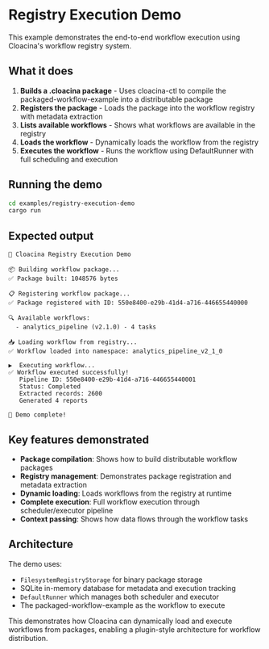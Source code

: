 # Registry Execution Demo

This example demonstrates the end-to-end workflow execution using Cloacina's workflow registry system.

## What it does

1. **Builds a .cloacina package** - Uses cloacina-ctl to compile the packaged-workflow-example into a distributable package
2. **Registers the package** - Loads the package into the workflow registry with metadata extraction
3. **Lists available workflows** - Shows what workflows are available in the registry
4. **Loads the workflow** - Dynamically loads the workflow from the registry
5. **Executes the workflow** - Runs the workflow using DefaultRunner with full scheduling and execution

## Running the demo

```bash
cd examples/registry-execution-demo
cargo run
```

## Expected output

```
🚀 Cloacina Registry Execution Demo

📦 Building workflow package...
✅ Package built: 1048576 bytes

📋 Registering workflow package...
✅ Package registered with ID: 550e8400-e29b-41d4-a716-446655440000

🔍 Available workflows:
  - analytics_pipeline (v2.1.0) - 4 tasks

📥 Loading workflow from registry...
✅ Workflow loaded into namespace: analytics_pipeline_v2_1_0

▶️  Executing workflow...
✅ Workflow executed successfully!
   Pipeline ID: 550e8400-e29b-41d4-a716-446655440001
   Status: Completed
   Extracted records: 2600
   Generated 4 reports

🎉 Demo complete!
```

## Key features demonstrated

- **Package compilation**: Shows how to build distributable workflow packages
- **Registry management**: Demonstrates package registration and metadata extraction
- **Dynamic loading**: Loads workflows from the registry at runtime
- **Complete execution**: Full workflow execution through scheduler/executor pipeline
- **Context passing**: Shows how data flows through the workflow tasks

## Architecture

The demo uses:
- `FilesystemRegistryStorage` for binary package storage
- SQLite in-memory database for metadata and execution tracking
- `DefaultRunner` which manages both scheduler and executor
- The packaged-workflow-example as the workflow to execute

This demonstrates how Cloacina can dynamically load and execute workflows from packages, enabling a plugin-style architecture for workflow distribution.
